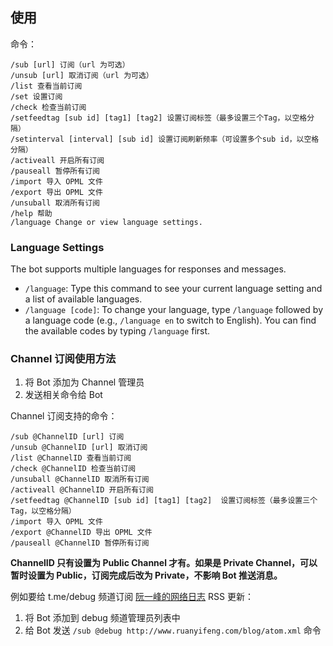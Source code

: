 ## 使用

命令：

```
/sub [url] 订阅（url 为可选）
/unsub [url] 取消订阅（url 为可选）
/list 查看当前订阅
/set 设置订阅
/check 检查当前订阅
/setfeedtag [sub id] [tag1] [tag2] 设置订阅标签（最多设置三个Tag，以空格分隔）
/setinterval [interval] [sub id] 设置订阅刷新频率（可设置多个sub id，以空格分隔）
/activeall 开启所有订阅
/pauseall 暂停所有订阅
/import 导入 OPML 文件
/export 导出 OPML 文件
/unsuball 取消所有订阅
/help 帮助
/language Change or view language settings.
```

### Language Settings

The bot supports multiple languages for responses and messages.

-   `/language`: Type this command to see your current language setting and a list of available languages.
-   `/language [code]`: To change your language, type `/language` followed by a language code (e.g., `/language en` to switch to English). You can find the available codes by typing `/language` first.

### Channel 订阅使用方法

1. 将 Bot 添加为 Channel 管理员
2. 发送相关命令给 Bot

Channel 订阅支持的命令：

```
/sub @ChannelID [url] 订阅
/unsub @ChannelID [url] 取消订阅
/list @ChannelID 查看当前订阅
/check @ChannelID 检查当前订阅
/unsuball @ChannelID 取消所有订阅
/activeall @ChannelID 开启所有订阅
/setfeedtag @ChannelID [sub id] [tag1] [tag2]  设置订阅标签（最多设置三个Tag，以空格分隔）
/import 导入 OPML 文件
/export @ChannelID 导出 OPML 文件
/pauseall @ChannelID 暂停所有订阅
```

**ChannelID 只有设置为 Public Channel 才有。如果是 Private Channel，可以暂时设置为 Public，订阅完成后改为 Private，不影响 Bot 推送消息。**

例如要给 t.me/debug 频道订阅 [阮一峰的网络日志](http://www.ruanyifeng.com/blog/atom.xml) RSS 更新：

1. 将 Bot 添加到 debug 频道管理员列表中
2. 给 Bot 发送 `/sub @debug http://www.ruanyifeng.com/blog/atom.xml` 命令
